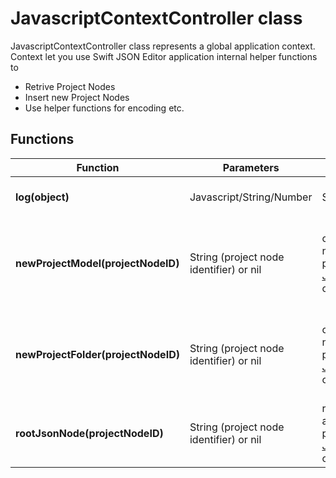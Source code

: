 # JavascriptContextController class

JavascriptContextController class represents a global application context. Context let you use Swift JSON Editor application internal helper functions to 

- Retrive Project Nodes
- Insert new Project Nodes
- Use helper functions for encoding etc.

## Functions
| Function | Parameters | Returns | Description |
| --- | --- | --- | --- |
| **log(object)** | Javascript/String/Number | String description | Use to print log information about provided objects |
| **newProjectModel(projectNodeID)** | String (project node identifier) or nil | creates and returns new child model project node as [JavascriptProjectNode](SwiftJSONEditor-JavascriptProjectNode.md) object | if you pass nil context will append to document root, if you pass projectNodeIdentifier, new child node will be appended. |
| **newProjectFolder(projectNodeID)** | String (project node identifier) or nil | creates and returns new child folder project node as [JavascriptProjectNode](SwiftJSONEditor-JavascriptProjectNode.md) object | if you pass nil context will append to document root, if you pass projectNodeIdentifier, new child node will be appended. |
| **rootJsonNode(projectNodeID)** | String (project node identifier) or nil | root JSON node associated with project node as [JavascriptJsonNode](SwiftJSONEditor-JavascriptJsonNode.md) object | returns root json node of project node |
